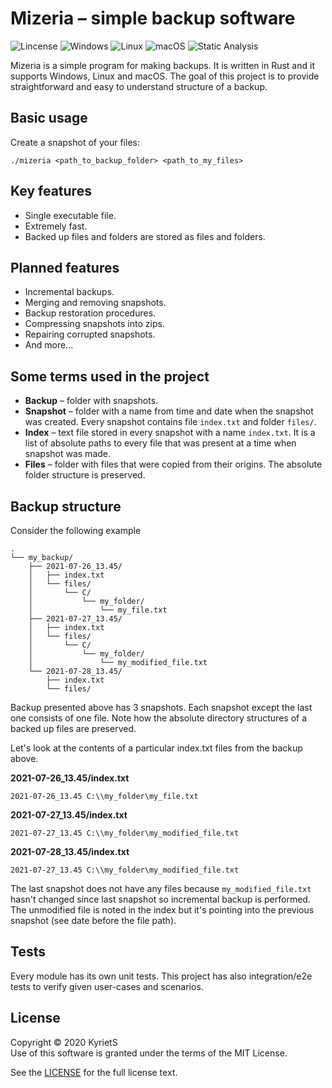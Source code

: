 # Mizeria – simple backup software

![Lincense](https://img.shields.io/github/license/KyrietS/mizeria)
![Windows](https://img.shields.io/github/workflow/status/KyrietS/mizeria/Windows/master?label=windows)
![Linux](https://img.shields.io/github/workflow/status/KyrietS/mizeria/Linux/master?label=linux)
![macOS](https://img.shields.io/github/workflow/status/KyrietS/mizeria/macOS/master?label=macos)
![Static Analysis](https://img.shields.io/github/workflow/status/KyrietS/mizeria/Static%20analysis/master?label=static%20analysis)

Mizeria is a simple program for making backups. It is written in Rust and it supports Windows, Linux and macOS. The goal of this project is to provide straightforward and easy to understand structure of a backup.

## Basic usage
Create a snapshot of your files:
```
./mizeria <path_to_backup_folder> <path_to_my_files>
```

## Key features

* Single executable file.
* Extremely fast.
* Backed up files and folders are stored as files and folders.

## Planned features

* Incremental backups.
* Merging and removing snapshots.
* Backup restoration procedures.
* Compressing snapshots into zips.
* Repairing corrupted snapshots.
* And more...

## Some terms used in the project

* **Backup** – folder with snapshots. 
* **Snapshot** – folder with a name from time and date when the snapshot was created. Every snapshot contains file `index.txt` and folder `files/`.
* **Index** – text file stored in every snapshot with a name `index.txt`. It is a list of absolute paths to every file that was present at a time when snapshot was made.
* **Files** – folder with files that were copied from their origins. The absolute folder structure is preserved.

## Backup structure

Consider the following example
```
.
└── my_backup/
    ├── 2021-07-26_13.45/
    │   ├── index.txt
    │   └── files/
    │       └── C/
    │           └── my_folder/
    │               └── my_file.txt
    ├── 2021-07-27_13.45/
    │   ├── index.txt
    │   └── files/
    │       └── C/
    │           └── my_folder/
    │               └── my_modified_file.txt
    └── 2021-07-28_13.45/
        ├── index.txt
        └── files/
```

Backup presented above has 3 snapshots. Each snapshot except the last one consists of one file. Note how the absolute directory structures of a backed up files are preserved.

Let's look at the contents of a particular index.txt files from the backup above.

**2021-07-26_13.45/index.txt**
```
2021-07-26_13.45 C:\\my_folder\my_file.txt
```

**2021-07-27_13.45/index.txt**
```
2021-07-27_13.45 C:\\my_folder\my_modified_file.txt
```

**2021-07-28_13.45/index.txt**
```
2021-07-27_13.45 C:\\my_folder\my_modified_file.txt
```

The last snapshot does not have any files because `my_modified_file.txt` hasn't changed since last snapshot so incremental backup is performed. The unmodified file is noted in the index but it's pointing into the previous snapshot (see date before the file path).

## Tests

Every module has its own unit tests. This project has also integration/e2e tests to verify given user-cases and scenarios.

## License
Copyright © 2020 KyrietS\
Use of this software is granted under the terms of the MIT License.

See the [LICENSE](LICENSE.txt) for the full license text.
